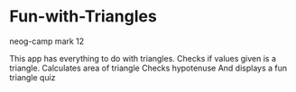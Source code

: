 # Fun-with-Triangles
neog-camp mark 12

This app has everything to do with triangles.
Checks if values given is a triangle.
Calculates area of triangle
Checks hypotenuse
And displays a fun triangle quiz
